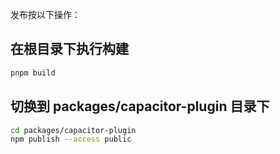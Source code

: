 发布按以下操作：

## 在根目录下执行构建

```bash
pnpm build
```

## 切换到 packages/capacitor-plugin 目录下

```bash
cd packages/capacitor-plugin
npm publish --access public 
```
